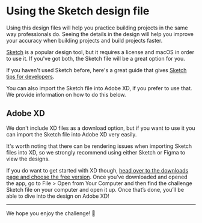 # Using the Sketch design file

Using this design files will help you practice building projects in the same way professionals do. Seeing the details in the design will help you improve your accuracy when building projects and build projects faster.

[Sketch](https://www.sketch.com/) is a popular design tool, but it requires a license and macOS in order to use it. If you've got both, the Sketch file will be a great option for you.

If you haven't used Sketch before, here's a great guide that gives [Sketch tips for developers](https://blog.prototypr.io/sketch-tips-for-developers-4cbc9789b244).

You can also import the Sketch file into Adobe XD, if you prefer to use that. We provide information on how to do this below.

## Adobe XD

We don't include XD files as a download option, but if you want to use it you can import the Sketch file into Adobe XD very easily. 

It's worth noting that there can be rendering issues when importing Sketch files into XD, so we strongly recommend using either Sketch or Figma to view the designs.

If you do want to get started with XD though, [head over to the downloads page and choose the free version](https://www.adobe.com/uk/products/xd/pricing/individual.html). Once you’ve downloaded and opened the app, go to File > Open from Your Computer and then find the challenge Sketch file on your computer and open it up. Once that’s done, you’ll be able to dive into the design on Adobe XD!

---

We hope you enjoy the challenge! 🙂